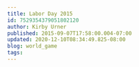 ```yaml
---
title: Labor Day 2015
id: 7529354379051802120
author: Kirby Urner
published: 2015-09-07T17:58:00.004-07:00
updated: 2020-12-10T08:34:49.825-08:00
blog: world_game
tags: 
---
```



